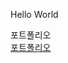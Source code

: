 <html>
  <head></head>
  <body>
    <p>Hello World</p>
    <div>포트폴리오</div>
    <div>
      <a href="http://pad0108.kro.kr/">포트폴리오</a>
    </div>
  </body>
</html>
